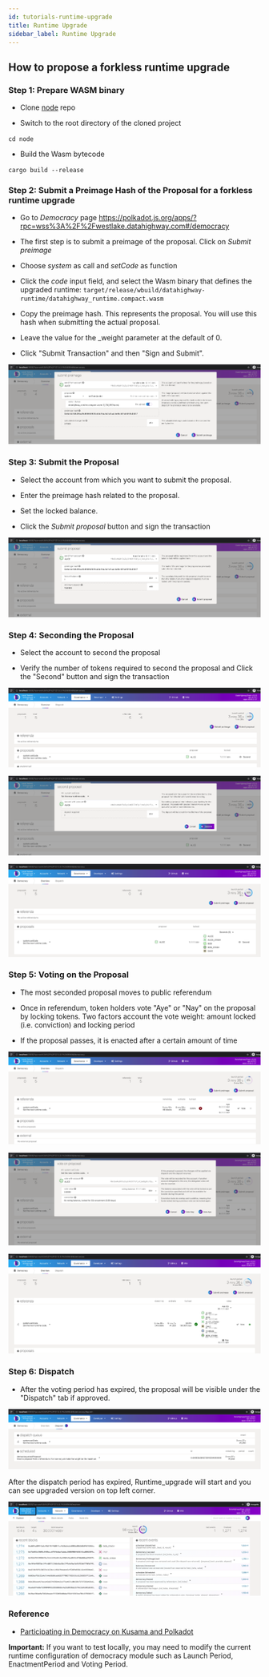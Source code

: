 ```yaml
---
id: tutorials-runtime-upgrade
title: Runtime Upgrade
sidebar_label: Runtime Upgrade
---
```


## How to propose a forkless runtime upgrade

### Step 1: Prepare WASM binary 

* Clone <a href="https://github.com/DataHighway-DHX/node" target="_blank" class="pretty-link pretty-link-colored">node</a> repo

* Switch to the root directory of the cloned project

`cd node`

* Build the Wasm bytecode

`cargo build --release`


### Step 2: Submit a Preimage Hash of the Proposal for a forkless runtime upgrade

* Go to _Democracy_ page https://polkadot.js.org/apps/?rpc=wss%3A%2F%2Fwestlake.datahighway.com#/democracy

* The first step is to submit a preimage of the proposal. Click on _Submit preimage_

* Choose _system_ as call and _setCode_ as function 

* Click the _code_ input field, and select the Wasm binary that defines the upgraded runtime: 
  `target/release/wbuild/datahighway-runtime/datahighway_runtime.compact.wasm`
  
* Copy the preimage hash. This represents the proposal. You will use this hash when submitting the actual proposal.

* Leave the value for the _weight parameter at the default of 0.

* Click "Submit Transaction" and then "Sign and Submit".

![Submit Preimage](/img/tutorial/submit_preimage.png "Submit Preimage")

### Step 3: Submit the Proposal

* Select the account from which you want to submit the proposal. 

* Enter the preimage hash related to the proposal. 

* Set the locked balance. 

* Click the _Submit proposal_ button and sign the transaction

![Submit Proposal](/img/tutorial/submit_proposal.png "Submit Proposal")

### Step 4: Seconding the Proposal

* Select the account to second the proposal

* Verify the number of tokens required to second the proposal and Click the "Second" button and sign the transaction

![Second Proposal1](/img/tutorial/second_proposal1.png "Second Proposal1")

![Second Proposal2](/img/tutorial/second_proposal2.png "Second Proposal2")

![Second Proposal3](/img/tutorial/second_proposal3.png "Second Proposal3")

### Step 5: Voting on the Proposal

* The most seconded proposal moves to public referendum

* Once in referendum, token holders vote "Aye" or "Nay" on the proposal by locking tokens. Two factors account the vote weight: amount locked (i.e. conviction) and locking period

* If the proposal passes, it is enacted after a certain amount of time

![Vote1](/img/tutorial/vote1.png "Vote1")

![Vote2](/img/tutorial/vote2.png "Vote2")

![Vote3](/img/tutorial/vote3.png "Vote3")

### Step 6: Dispatch

* After the voting period has expired, the proposal will be visible under the "Dispatch" tab if approved.

![Dispatch](/img/tutorial/dispatch.png "Dispatch")

After the dispatch period has expired, Runtime_upgrade will start and you can see upgraded version on top left corner.

![Runtime](/img/tutorial/runtime.png "Runtime")


### Reference
* [Participating in Democracy on Kusama and Polkadot](https://wiki.polkadot.network/docs/maintain-guides-democracy/#proposing-an-action)

**Important:** If you want to test locally, you may need to modify the current runtime configuration of democracy module such as Launch Period, EnactmentPeriod and Voting Period.